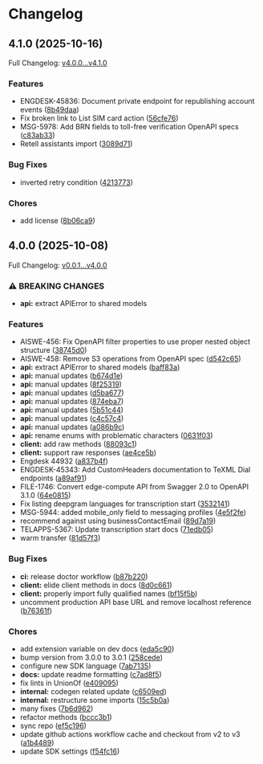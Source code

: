 # Changelog

## 4.1.0 (2025-10-16)

Full Changelog: [v4.0.0...v4.1.0](https://github.com/team-telnyx/telnyx-php/compare/v4.0.0...v4.1.0)

### Features

* ENGDESK-45836: Document private endpoint for republishing account events ([8b49daa](https://github.com/team-telnyx/telnyx-php/commit/8b49daa1ce8a804dba672157cccd81370c3c900d))
* Fix broken link to List SIM card action ([56cfe76](https://github.com/team-telnyx/telnyx-php/commit/56cfe761b96c276697144312cd6ffe01beaca687))
* MSG-5978: Add BRN fields to toll-free verification OpenAPI specs ([c83ab33](https://github.com/team-telnyx/telnyx-php/commit/c83ab335232dd26962ec306c46dc2c8fa7b6d6c6))
* Retell assistants import ([3089d71](https://github.com/team-telnyx/telnyx-php/commit/3089d7140ad1abc2b11ee3b9b970a28f8e39bceb))


### Bug Fixes

* inverted retry condition ([4213773](https://github.com/team-telnyx/telnyx-php/commit/4213773cd9d821b2531a9b7d4ed69b598aaa7e38))


### Chores

* add license ([8b06ca9](https://github.com/team-telnyx/telnyx-php/commit/8b06ca916d7973c60ad549fb077bb8c7915193f4))

## 4.0.0 (2025-10-08)

Full Changelog: [v0.0.1...v4.0.0](https://github.com/team-telnyx/telnyx-php/compare/v0.0.1...v4.0.0)

### ⚠ BREAKING CHANGES

* **api:** extract APIError to shared models

### Features

* AISWE-456: Fix OpenAPI filter properties to use proper nested object structure ([38745d0](https://github.com/team-telnyx/telnyx-php/commit/38745d01ebfeb4836b735f502ac872a99969430b))
* AISWE-458: Remove S3 operations from OpenAPI spec ([d542c65](https://github.com/team-telnyx/telnyx-php/commit/d542c656ab4e445ed7a310780ba3af5806006d18))
* **api:** extract APIError to shared models ([baff83a](https://github.com/team-telnyx/telnyx-php/commit/baff83a56e1f54334bae4c775b2f79bc5df4b08a))
* **api:** manual updates ([b674d1e](https://github.com/team-telnyx/telnyx-php/commit/b674d1e1c6ddd3cb5f8857363819e2e08b0cabe4))
* **api:** manual updates ([8f25319](https://github.com/team-telnyx/telnyx-php/commit/8f25319d306f5a721113320653a72505c73ff6bd))
* **api:** manual updates ([d5ba677](https://github.com/team-telnyx/telnyx-php/commit/d5ba6779097dc41d87bf403da642885aa8522e77))
* **api:** manual updates ([874eba7](https://github.com/team-telnyx/telnyx-php/commit/874eba723f48b973a60ebb18984cd56f2a1777b1))
* **api:** manual updates ([5b51c44](https://github.com/team-telnyx/telnyx-php/commit/5b51c44870c5bcc879eb344526401993068fcc21))
* **api:** manual updates ([c4c57c4](https://github.com/team-telnyx/telnyx-php/commit/c4c57c402ff0b6c7d10c659c7088d1148d7667e0))
* **api:** manual updates ([a086b9c](https://github.com/team-telnyx/telnyx-php/commit/a086b9c3533e9f71245819b1fecdd8f7b5f9f254))
* **api:** rename enums with problematic characters ([0631f03](https://github.com/team-telnyx/telnyx-php/commit/0631f033f065c57f2c5f62f7f065d6a937c0f438))
* **client:** add raw methods ([88093c1](https://github.com/team-telnyx/telnyx-php/commit/88093c192b5200d88397ea47c82c531e5e082ac8))
* **client:** support raw responses ([ae4ce5b](https://github.com/team-telnyx/telnyx-php/commit/ae4ce5b4ba0b118c1f4589eae283072120203dfe))
* Engdesk 44932 ([a837b4f](https://github.com/team-telnyx/telnyx-php/commit/a837b4f22d5ff96f2027946c266a14e5042d21b1))
* ENGDESK-45343: Add CustomHeaders documentation to TeXML Dial endpoints ([a89af91](https://github.com/team-telnyx/telnyx-php/commit/a89af919972fd06cc1cd2945657333135ae7164f))
* FILE-1746: Convert edge-compute API from Swagger 2.0 to OpenAPI 3.1.0 ([64e0815](https://github.com/team-telnyx/telnyx-php/commit/64e08157279d733af8c556358593888c960573f8))
* Fix listing deepgram languages for transcription start ([3532141](https://github.com/team-telnyx/telnyx-php/commit/3532141fb74a16e2e1536a5c458782cb6f9a98f4))
* MSG-5944: added mobile_only field to messaging profiles ([4e5f2fe](https://github.com/team-telnyx/telnyx-php/commit/4e5f2fedadbabfeefa5712b22428a63bb6f60924))
* recommend against using businessContactEmail ([89d7a19](https://github.com/team-telnyx/telnyx-php/commit/89d7a19eea76e1264033f0906a570089ee0b9e8c))
* TELAPPS-5367: Update transcription start docs ([71edb05](https://github.com/team-telnyx/telnyx-php/commit/71edb054ed4882c9a5571cf60192412d1ee9dd11))
* warm transfer ([81d57f3](https://github.com/team-telnyx/telnyx-php/commit/81d57f31c475245e4a288d59a6129d089403776d))


### Bug Fixes

* **ci:** release doctor workflow ([b87b220](https://github.com/team-telnyx/telnyx-php/commit/b87b2200c37aa655f1a2f7a83062028367bcddf2))
* **client:** elide client methods in docs ([8d0c661](https://github.com/team-telnyx/telnyx-php/commit/8d0c6611284f3189f7235fad6e3a4f9611c126ef))
* **client:** properly import fully qualified names ([bf15f5b](https://github.com/team-telnyx/telnyx-php/commit/bf15f5bf60bc84e033e9658fef40e81245fa46c6))
* uncomment production API base URL and remove localhost reference ([b76361f](https://github.com/team-telnyx/telnyx-php/commit/b76361fe8549f179cef4afc1f9d93780e7cabdf4))


### Chores

* add extension variable on dev docs ([eda5c90](https://github.com/team-telnyx/telnyx-php/commit/eda5c905b8b7b3151ca2b0d2c9296f8c9fb30fd3))
* bump version from 3.0.0 to 3.0.1 ([258cede](https://github.com/team-telnyx/telnyx-php/commit/258cede6403460798495f36920c02b04446f005b))
* configure new SDK language ([7ab7135](https://github.com/team-telnyx/telnyx-php/commit/7ab7135f20e053855c680ebe9c9514bf63a085a6))
* **docs:** update readme formatting ([c7ad8f5](https://github.com/team-telnyx/telnyx-php/commit/c7ad8f52024580c1da34fb026c95968adc172622))
* fix lints in UnionOf ([e409095](https://github.com/team-telnyx/telnyx-php/commit/e409095e4ecabdd34461e7ec1deaec9f875cf750))
* **internal:** codegen related update ([c6509ed](https://github.com/team-telnyx/telnyx-php/commit/c6509ed30219d0008e1ecb8c325e190f35e30cd8))
* **internal:** restructure some imports ([15c5b0a](https://github.com/team-telnyx/telnyx-php/commit/15c5b0a558cc8363f9641cd76a2c7d05108fee54))
* many fixes ([7b6d962](https://github.com/team-telnyx/telnyx-php/commit/7b6d96205a6e078344467adeeca7082b624e0c0f))
* refactor methods ([bccc3b1](https://github.com/team-telnyx/telnyx-php/commit/bccc3b18cfc0835c99a440941a9320f769cc8b98))
* sync repo ([ef5c196](https://github.com/team-telnyx/telnyx-php/commit/ef5c1965bac77129d2358d8a7a53dfae545ac984))
* update github actions workflow cache and checkout from v2 to v3 ([a1b4489](https://github.com/team-telnyx/telnyx-php/commit/a1b4489478ce2f4f01f6209af5cd3d66dcaee555))
* update SDK settings ([f54fc16](https://github.com/team-telnyx/telnyx-php/commit/f54fc162ff35e6c8224e50ffe96101727e8e6d1a))
